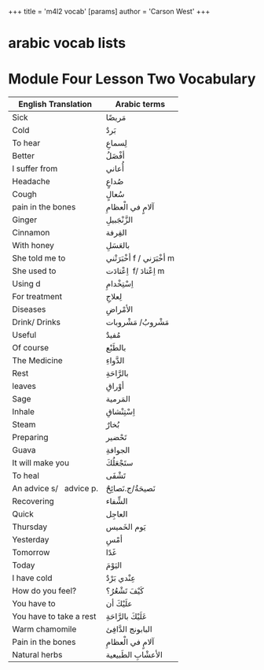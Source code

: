 +++
 title = 'm4l2 vocab'
[params]
	author = 'Carson West'
+++
# arabic vocab lists
# Module Four Lesson Two Vocabulary


| **English Translation**  | **Arabic terms**            |
| ------------------------ | --------------------------- |
| Sick                     | مَريضًا                     |
| Cold                     | بَردٌ                       |
| To hear                  | لِسماعِ                     |
| Better                   | أفْضَلُ                     |
| I suffer from            | أُعاني                      |
| Headache                 | صُداعٍ                      |
| Cough                    | سُعالٍ                      |
| pain in the bones        | آلامٍ في الْعظامِ           |
| Ginger                   | الزَّنْجَبيلِ               |
| Cinnamon                 | القِرفة                     |
| With honey               | بالعَسَلِ                   |
| She told me to           | أخْبَرَتْني f / أخْبَرَني m |
| She used to              | اِعْتادَت  f/ اِعْتادَ m    |
| Using d                  | اِسْتِخْدامِ                |
| For treatment            | لِعلاجِ                     |
| Diseases                 | الأمْراضِ                   |
| Drink/ Drinks            | مَشْروبُ/ مَشْروبات         |
| Useful                   | مُفيدٌ                      |
| Of course                | بالطَبْع                    |
| The Medicine             | الدَّواءِ                   |
| Rest                     | بالرَّاحَةِ                 |
| leaves                   | أوْراقِ                     |
| Sage                     | المَرمية                    |
| Inhale                   | اِسْتِنْشاقِ                |
| Steam                    | بُخارٌ                      |
| Preparing                | تَحْضير                     |
| Guava                    | الجوافةِ                    |
| It will make you         | ستَجْعَلُكَ                 |
| To heal                  | تَشْفَى                     |
| An advice s/   advice p. | نَصيحَةُ/ج.نَصائِحٌ         |
| Recovering               | الشِّفاء                    |
| Quick                    | العاجِل                     |
| Thursday                 | يَوم الخَميس                |
| Yesterday                | أمْسِ                       |
| Tomorrow                 | غَدًا                       |
| Today                    | اليَوْمَ                    |
| I have cold              | عِنْدي بَرْدٌ               |
| How do you feel?         | كَيْفَ تَشْعُرُ؟            |
| You have to              | علَيْكَ أن                  |
| You have to take a rest  | عَلَيْكَ بالرَّاحَةِ        |
| Warm chamomile           | البابونج الدَّافِئ          |
| Pain in the bones        | آلامٍ في الْعظامِ           |
| Natural herbs            | الأعشْابِ الطَبيعية         |
